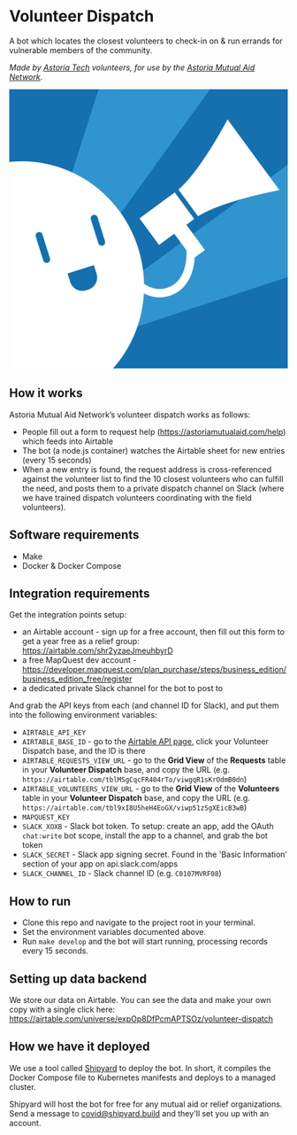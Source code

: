 # Volunteer Dispatch

A bot which locates the closest volunteers to check-in on & run errands for vulnerable members of the community.

_Made by [Astoria Tech](https://github.com/astoria-tech) volunteers, for use by the [Astoria Mutual Aid Network](https://astoriamutualaid.com)._

![](assets/dispatcher-bot.png)

## How it works

Astoria Mutual Aid Network’s volunteer dispatch works as follows:

- People fill out a form to request help (https://astoriamutualaid.com/help) which feeds into Airtable
- The bot (a node.js container) watches the Airtable sheet for new entries (every 15 seconds)
- When a new entry is found, the request address is cross-referenced against the volunteer list to
  find the 10 closest volunteers who can fulfill the need, and posts them to a private dispatch channel
  on Slack (where we have trained dispatch volunteers coordinating with the field volunteers).

## Software requirements

- Make
- Docker & Docker Compose

## Integration requirements

Get the integration points setup:

- an Airtable account - sign up for a free account, then fill out this form to get a year free as a relief group: https://airtable.com/shr2yzaeJmeuhbyrD
- a free MapQuest dev account - https://developer.mapquest.com/plan_purchase/steps/business_edition/business_edition_free/register
- a dedicated private Slack channel for the bot to post to

And grab the API keys from each (and channel ID for Slack), and put them into the following environment variables:

- `AIRTABLE_API_KEY`
- `AIRTABLE_BASE_ID` - go to the [Airtable API page](https://airtable.com/api), click your Volunteer Dispatch base, and the ID is there
- `AIRTABLE_REQUESTS_VIEW_URL` - go to the **Grid View** of the **Requests** table in your **Volunteer Dispatch** base, and copy the URL (e.g. `https://airtable.com/tblMSgCqcFR404rTo/viwgqR1sKrOdmB0dn`)
- `AIRTABLE_VOLUNTEERS_VIEW_URL` - go to the **Grid View** of the **Volunteers** table in your **Volunteer Dispatch** base, and copy the URL (e.g. `https://airtable.com/tbl9xI8U5heH4EoGX/viwp51zSgXEicB3wB`)
- `MAPQUEST_KEY`
- `SLACK_XOXB` - Slack bot token. To setup: create an app, add the OAuth `chat:write` bot scope, install the app to a channel, and grab the bot token
- `SLACK_SECRET` - Slack app signing secret. Found in the 'Basic Information' section of your app on api.slack.com/apps
- `SLACK_CHANNEL_ID` - Slack channel ID (e.g. `C0107MVRF08`)

## How to run

- Clone this repo and navigate to the project root in your terminal.
- Set the environment variables documented above.
- Run `make develop` and the bot will start running, processing records every 15 seconds.

## Setting up data backend

We store our data on Airtable. You can see the data and make your own copy with a single click here:
https://airtable.com/universe/expOp8DfPcmAPTSOz/volunteer-dispatch

## How we have it deployed

We use a tool called [Shipyard](https://shipyard.build) to deploy the bot. In short, it compiles
the Docker Compose file to Kubernetes manifests and deploys to a managed cluster.

Shipyard will host the bot for free for any mutual aid or relief organizations. Send a message to
[covid@shipyard.build](mailto:covid@shipyard.build) and they'll set you up with an account.
